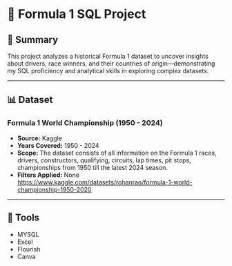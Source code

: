 # 🏁 Formula 1 SQL Project 

## 📘 Summary

This project analyzes a historical Formula 1 dataset to uncover insights about drivers, race winners, and their countries of origin—demonstrating my SQL proficiency and analytical skills in exploring complex datasets.

---

## 📊 Dataset

### **Formula 1 World Championship (1950 - 2024)**
- **Source:** Kaggle 
- **Years Covered:** 1950 - 2024
- **Scope:** The dataset consists of all information on the Formula 1 races, drivers, constructors, qualifying, circuits, lap times, pit stops, championships from 1950 till the latest 2024 season.
- **Filters Applied:** None
https://www.kaggle.com/datasets/rohanrao/formula-1-world-championship-1950-2020
---

## 🧰 Tools
- MYSQL
- Excel
- Flourish
- Canva
